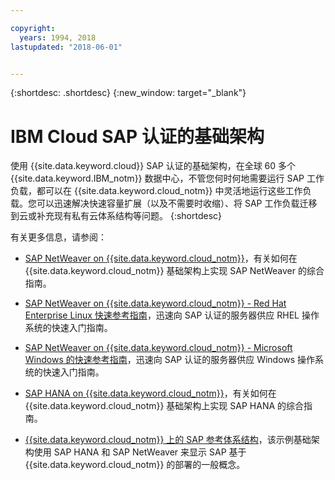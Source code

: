 ```yaml
---

copyright:
  years: 1994, 2018
lastupdated: "2018-06-01"


---
```


{:shortdesc: .shortdesc}
{:new_window: target="_blank"}

# IBM Cloud SAP 认证的基础架构

使用 {{site.data.keyword.cloud}} SAP 认证的基础架构，在全球 60 多个 {{site.data.keyword.IBM_notm}} 数据中心，不管您何时何地需要运行 SAP 工作负载，都可以在 {{site.data.keyword.cloud_notm}} 中灵活地运行这些工作负载。您可以迅速解决快速容量扩展（以及不需要时收缩）、将 SAP 工作负载迁移到云或补充现有私有云体系结构等问题。
{:shortdesc}

有关更多信息，请参阅：

  * [SAP NetWeaver on {{site.data.keyword.cloud_notm}}](https://console.bluemix.net/docs/infrastructure/sap-netweaver/sap-index.html#getting-started)，有关如何在 {{site.data.keyword.cloud_notm}} 基础架构上实现 SAP NetWeaver 的综合指南。
  * [SAP NetWeaver on {{site.data.keyword.cloud_notm}} - Red Hat Enterprise Linux 快速参考指南](https://console.bluemix.net/docs/infrastructure/sap-netweaver-rhel-qrg/rhel-index.html#getting-started)，迅速向 SAP 认证的服务器供应 RHEL 操作系统的快速入门指南。
  * [SAP NetWeaver on {{site.data.keyword.cloud_notm}} - Microsoft Windows 的快速参考指南](https://console.bluemix.net/docs/infrastructure/sap-netweaver-ms-qrg/ms-index.html#getting-started)，迅速向 SAP 认证的服务器供应 Windows 操作系统的快速入门指南。

  * [SAP HANA on {{site.data.keyword.cloud_notm}}](https://console.bluemix.net/docs/infrastructure/sap-hana/hana-index.html#getting-started)，有关如何在 {{site.data.keyword.cloud_notm}} 基础架构上实现 SAP HANA 的综合指南。

  * [{{site.data.keyword.cloud_notm}} 上的 SAP 参考体系结构](https://console.bluemix.net/docs/infrastructure/sap-reference-architecture/sap-ra-index.html#getting-started)，该示例基础架构使用 SAP HANA 和 SAP NetWeaver 来显示 SAP 基于 {{site.data.keyword.cloud_notm}} 的部署的一般概念。
